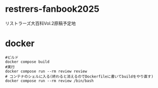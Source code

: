 # restrers-fanbook2025
リストラーズ大百科Vol.2原稿予定地

# docker

```
#ビルド
docker compose build
#実行
docker compose run --rm review review
# コンテナのシェルに入る(終わると消えるのでDockerfileに書いてbuildをやり直す)
docker compose run --rm review /bin/bash
```



